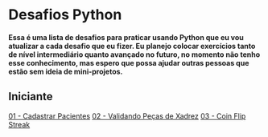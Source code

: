 # **Desafios Python**

#### Essa é uma lista de desafios para praticar usando Python que eu vou atualizar a cada desafio que eu fizer. Eu planejo colocar exercícios tanto de nível intermediário quanto avançado no futuro, no momento não tenho esse conhecimento, mas espero que possa ajudar outras pessoas que estão sem ideia de mini-projetos.

## **Iniciante**

[01 - Cadastrar Pacientes](https://github.com/Marcelo-4ever/Desafios/blob/main/DesafiosIniciante/cadastro_pacientes.py)
[02 - Validando Peças de Xadrez](https://github.com/Marcelo-4ever/Desafios/blob/main/DesafiosIniciante/chessdictionary.py)
[03 - Coin Flip Streak](https://github.com/Marcelo-4ever/Desafios/blob/main/DesafiosIniciante/coinflip.py)
